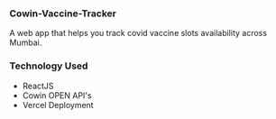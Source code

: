 ### Cowin-Vaccine-Tracker

A web app that helps you track covid vaccine slots availability across Mumbai.

### Technology Used
- ReactJS
- Cowin OPEN API's
- Vercel Deployment
